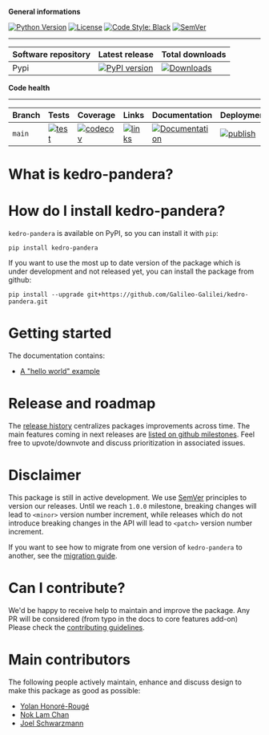 **General informations**

[![Python Version](https://img.shields.io/badge/python-3.8%20%7C%203.9%20%7C%203.10-blue.svg)](https://pypi.org/project/kedro-pandera/) [![License](https://img.shields.io/badge/license-Apache%202.0-blue.svg)](https://opensource.org/license/apache-2-0/) [![Code Style: Black](https://img.shields.io/badge/code%20style-black-black.svg)](https://github.com/ambv/black)
[![SemVer](https://img.shields.io/badge/semver-2.0.0-green)](https://semver.org/)

----------------------------------------------------------
| Software repository | Latest release                                                                                                                             | Total downloads                                                                                                                    |
| ------------------- | ------------------------------------------------------------------------------------------------------------------------------------------ | ---------------------------------------------------------------------------------------------------------------------------------- |
| Pypi                | [![PyPI version](https://badge.fury.io/py/kedro-pandera.svg)](https://pypi.org/project/kedro-pandera/) | [![Downloads](https://pepy.tech/badge/kedro-pandera)](https://pepy.tech/project/kedro-pandera) |

**Code health**

----------------------------------------------------------
| Branch                                | Tests                                                                                                                                                                                                                                    | Coverage                                                                                                                                                                                                                                                                                               | Links                                                                                                                                                                                                                                                                                                                                                 | Documentation                                                                                                                                                                 | Deployment                                                                                                                                                                                                                                                                                                                                      | Activity                                                                                                                                                                                                                                                                     |
| ------------------------------------- | ---------------------------------------------------------------------------------------------------------------------------------------------------------------------------------------------------------------------------------------- | ------------------------------------------------------------------------------------------------------------------------------------------------------------------------------------------------------------------------------------------------------------------------------------------------------ | ----------------------------------------------------------------------------------------------------------------------------------------------------------------------------------------------------------------------------------------------------------------------------------------------------------------------------------------------------- | ----------------------------------------------------------------------------------------------------------------------------------------------------------------------------- | ----------------------------------------------------------------------------------------------------------------------------------------------------------------------------------------------------------------------------------------------------------------------------------------------------------------------------------------------- | ---------------------------------------------------------------------------------------------------------------------------------------------------------------------------------------------------------------------------------------------------------------------------- |
| `main` | [![test](https://github.com/Galileo-Galilei/kedro-pandera/workflows/test/badge.svg?branch=main)](https://github.com/Galileo-Galilei/kedro-pandera/actions?query=workflow%3Atest+branch%3Amain) | [![codecov](https://codecov.io/gh/Galileo-Galilei/kedro-pandera/branch/main/graph/badge.svg)](https://codecov.io/gh/Galileo-Galilei/kedro-pandera/branch/main) | [![links](https://github.com/Galileo-Galilei/kedro-pandera/workflows/check-links/badge.svg?branch=main)](https://github.com/Galileo-Galilei/kedro-pandera/actions?query=workflow%3Acheck-links+branch%3Amain) | [![Documentation](https://readthedocs.org/projects/kedro-pandera/badge/?version=stable)](https://kedro-pandera.readthedocs.io/en/stable/) | [![publish](https://github.com/Galileo-Galilei/kedro-pandera/workflows/publish/badge.svg?branch=main)](https://github.com/Galileo-Galilei/kedro-pandera/actions?query=branch%3Amain+workflow%3Apublish) | [![commit](https://img.shields.io/github/commits-since/Galileo-Galilei/kedro-pandera/0.1.0)](https://github.com/Galileo-Galilei/kedro-pandera/compare/0.1.0...main) |

# What is kedro-pandera?


# How do I install kedro-pandera?


``kedro-pandera`` is available on PyPI, so you can install it with ``pip``:

```console
pip install kedro-pandera
```

If you want to use the most up to date version of the package which is under development and not released yet, you can install the package from github:

```console
pip install --upgrade git+https://github.com/Galileo-Galilei/kedro-pandera.git
```


# Getting started

The documentation contains:

- [A "hello world" example](https://kedro-pandera.readthedocs.io/en/stable/source/01_tutorials/01_getting_started.html)

# Release and roadmap

The [release history](https://github.com/Galileo-Galilei/kedro-pandera/blob/main/CHANGELOG.md) centralizes packages improvements across time. The main features coming in next releases are [listed on github milestones](https://github.com/Galileo-Galilei/kedro-pandera/milestones). Feel free to upvote/downvote and discuss prioritization in associated issues.

# Disclaimer

This package is still in active development. We use [SemVer](https://semver.org/) principles to version our releases. Until we reach `1.0.0` milestone, breaking changes will lead to `<minor>` version number increment, while releases which do not introduce breaking changes in the API will lead to `<patch>` version number increment.

If you want to see how to migrate from one version of `kedro-pandera` to another, see the [migration guide](../docs/migration_guide.md).

# Can I contribute?

We'd be happy to receive help to maintain and improve the package. Any PR will be considered (from typo in the docs to core features add-on) Please check the [contributing guidelines](https://github.com/Galileo-Galilei/kedro-pandera/blob/main/CONTRIBUTING.md).

# Main contributors

The following people actively maintain, enhance and discuss design to make this package as good as possible:

- [Yolan Honoré-Rougé](https://github.com/Galileo-Galilei)
- [Nok Lam Chan](https://github.com/noklam)
- [Joel Schwarzmann](https://github.com/datajoely)
